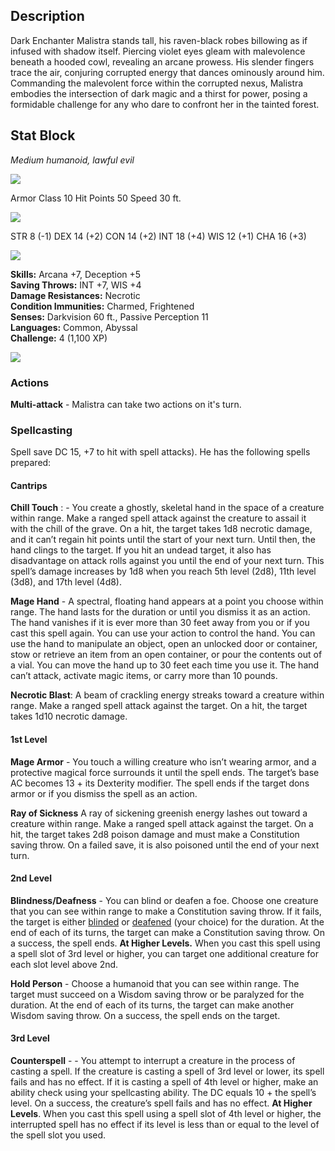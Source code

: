 ## Description

Dark Enchanter Malistra stands tall, his raven-black robes billowing as if infused with shadow itself. Piercing violet eyes gleam with malevolence beneath a hooded cowl, revealing an arcane prowess. His slender fingers trace the air, conjuring corrupted energy that dances ominously around him. Commanding the malevolent force within the corrupted nexus, Malistra embodies the intersection of dark magic and a thirst for power, posing a formidable challenge for any who dare to confront her in the tainted forest. 

## Stat Block

*Medium humanoid, lawful evil*

![](https://www.dndbeyond.com/file-attachments/0/579/stat-block-header-bar.svg)

Armor Class 10 
Hit Points 50
Speed 30 ft.

![](https://www.dndbeyond.com/file-attachments/0/579/stat-block-header-bar.svg)

STR 8 (-1)
DEX 14 (+2)
CON 14 (+2)
INT 18 (+4)
WIS 12 (+1)
CHA 16 (+3)

![](https://www.dndbeyond.com/file-attachments/0/579/stat-block-header-bar.svg)

**Skills:** Arcana +7, Deception +5  
**Saving Throws:** INT +7, WIS +4  
**Damage Resistances:** Necrotic  
**Condition Immunities:** Charmed, Frightened  
**Senses:** Darkvision 60 ft., Passive Perception 11  
**Languages:** Common, Abyssal  
**Challenge:** 4 (1,100 XP)


![](https://www.dndbeyond.com/file-attachments/0/579/stat-block-header-bar.svg)

### Actions

**Multi-attack** - Malistra can take two actions on it's turn. 

### Spellcasting

Spell save DC 15, +7 to hit with spell attacks). He has the following spells prepared:

#### Cantrips

**Chill Touch** : - You create a ghostly, skeletal hand in the space of a creature within range. Make a ranged spell attack against the creature to assail it with the chill of the grave. On a hit, the target takes 1d8 necrotic damage, and it can’t regain hit points until the start of your next turn. Until then, the hand clings to the target. If you hit an undead target, it also has disadvantage on attack rolls against you until the end of your next turn. This spell’s damage increases by 1d8 when you reach 5th level (2d8), 11th level (3d8), and 17th level (4d8).

**Mage Hand** - A spectral, floating hand appears at a point you choose within range. The hand lasts for the duration or until you dismiss it as an action. The hand vanishes if it is ever more than 30 feet away from you or if you cast this spell again.  You can use your action to control the hand. You can use the hand to manipulate an object, open an unlocked door or container, stow or retrieve an item from an open container, or pour the contents out of a vial. You can move the hand up to 30 feet each time you use it.   The hand can’t attack, activate magic items, or carry more than 10 pounds.

**Necrotic Blast**: A beam of crackling energy streaks toward a creature within range. Make a ranged spell attack against the target. On a hit, the target takes 1d10 necrotic damage.

#### 1st Level

**Mage Armor** - You touch a willing creature who isn’t wearing armor, and a protective magical force surrounds it until the spell ends. The target’s base AC becomes 13 + its Dexterity modifier. The spell ends if the target dons armor or if you dismiss the spell as an action.

**Ray of Sickness** A ray of sickening greenish energy lashes out toward a creature within range. Make a ranged spell attack against the target. On a hit, the target takes 2d8 poison damage and must make a Constitution saving throw. On a failed save, it is also poisoned until the end of your next turn.

#### 2nd Level 

**Blindness/Deafness** - You can blind or deafen a foe. Choose one creature that you can see within range to make a Constitution saving throw. If it fails, the target is either [blinded](https://www.dndbeyond.com/compendium/rules/basic-rules/appendix-a-conditions#Blinded) or [deafened](https://www.dndbeyond.com/compendium/rules/basic-rules/appendix-a-conditions#Deafened) (your choice) for the duration. At the end of each of its turns, the target can make a Constitution saving throw. On a success, the spell ends. **At Higher Levels.** When you cast this spell using a spell slot of 3rd level or higher, you can target one additional creature for each slot level above 2nd.

**Hold Person** - Choose a humanoid that you can see within range. The target must succeed on a Wisdom saving throw or be paralyzed for the duration. At the end of each of its turns, the target can make another Wisdom saving throw. On a success, the spell ends on the target.

#### 3rd Level

**Counterspell** - - You attempt to interrupt a creature in the process of casting a spell. If the creature is casting a spell of 3rd level or lower, its spell fails and has no effect. If it is casting a spell of 4th level or higher, make an ability check using your spellcasting ability. The DC equals 10 + the spell’s level. On a success, the creature’s spell fails and has no effect.  **At Higher Levels**. When you cast this spell using a spell slot of 4th level or higher, the interrupted spell has no effect if its level is less than or equal to the level of the spell slot you used.